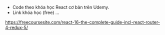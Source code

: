 - Code theo khóa học React cơ bản trên Udemy.
- Link khóa học (free) ...

 https://freecoursesite.com/react-16-the-complete-guide-incl-react-router-4-redux-5/
